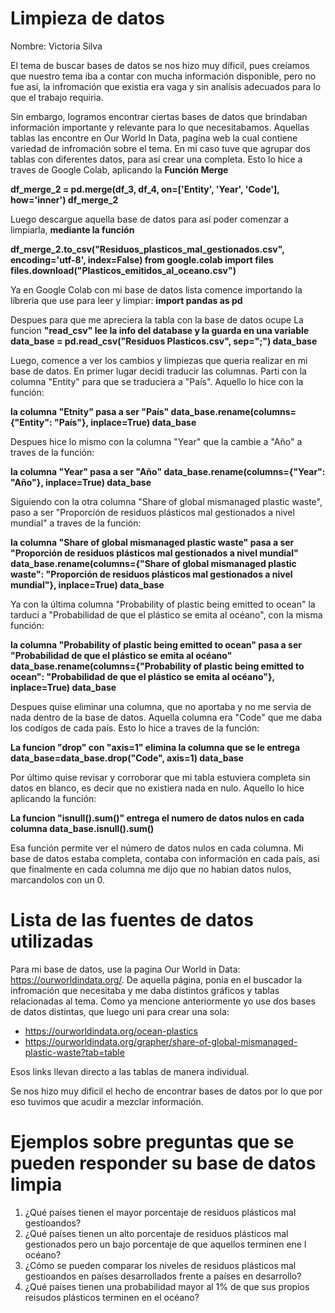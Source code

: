 # Limpieza de datos
Nombre: Victoria Silva

El tema de buscar bases de datos se nos hizo muy díficil, pues creíamos que nuestro tema iba a contar con mucha información disponible, pero no fue así, la infromación que existia era vaga y sin analísis adecuados para lo que el trabajo requiria. 

Sin embargo, logramos encontrar ciertas bases de datos que brindaban información importante y relevante para lo que necesitabamos. Aquellas tablas las encontre en Our World In Data, pagína web la cual contiene variedad de infromación sobre el tema. En mi caso tuve que agrupar dos tablas con diferentes datos, para así crear una completa. Esto lo hice a traves de Google Colab, aplicando la **Función Merge**

**df_merge_2 = pd.merge(df_3, df_4, on=['Entity', 'Year', 'Code'], how='inner')
df_merge_2**

Luego descargue aquella base de datos para así poder comenzar a limpiarla, **mediante la función**

**df_merge_2.to_csv("Residuos_plasticos_mal_gestionados.csv", encoding='utf-8', index=False)
from google.colab import files
files.download("Plasticos_emitidos_al_oceano.csv")**

Ya en Google Colab con mi base de datos lista comence importando la líbreria que use para leer y limpiar: **import pandas as pd**

Despues para que me apreciera la tabla con la base de datos ocupe La funcion **"read_csv" lee la info del database y la guarda en una variable**
**data_base = pd.read_csv("Residuos Plasticos.csv", sep=";")
data_base**

Luego, comence a ver los cambios y limpiezas que queria realizar en mi base de datos. En primer lugar decidi traducir las columnas. Parti con la columna "Entity" para que se traduciera a "País". Aquello lo hice con la función: 

**la columna "Etnity" pasa a ser "País"
data_base.rename(columns={"Entity": "País"}, inplace=True)
data_base**

Despues hice lo mismo con la columna "Year" que la cambie a "Año" a traves de la función: 

**la columna "Year" pasa a ser "Año"
data_base.rename(columns={"Year": "Año"}, inplace=True)
data_base**

Siguiendo con la otra columna "Share of global mismanaged plastic waste", paso a ser "Proporción de residuos plásticos mal gestionados a nivel mundial" a traves de la función: 

**la columna "Share of global mismanaged plastic waste" pasa a ser "Proporción de residuos plásticos mal gestionados a nivel mundial"
data_base.rename(columns={"Share of global mismanaged plastic waste": "Proporción de residuos plásticos mal gestionados a nivel mundial"}, inplace=True)
data_base**

Ya con la última columna "Probability of plastic being emitted to ocean" la tarduci a "Probabilidad de que el plástico se emita al océano", con la misma función: 

**la columna "Probability of plastic being emitted to ocean" pasa a ser "Probabilidad de que el plástico se emita al océano"
data_base.rename(columns={"Probability of plastic being emitted to ocean": "Probabilidad de que el plástico se emita al océano"}, inplace=True)
data_base**


Despues quise eliminar una columna, que no aportaba y no me servia de nada dentro de la base de datos. Aquella columna era "Code" que me daba los codígos de cada país. Esto lo hice a traves de la función: 

**La funcion "drop" con "axis=1" elimina la columna que se le entrega
data_base=data_base.drop("Code", axis=1)
data_base**

Por último quise revisar y corroborar que mi tabla estuviera completa sin datos en blanco, es decir que no existiera nada en nulo. Aquello lo hice aplicando la función: 

**La funcion "isnull().sum()" entrega el numero de datos nulos en cada columna
data_base.isnull().sum()**

Esa función permite ver el número de datos nulos en cada columna. Mi base de datos estaba completa, contaba con información en cada país, asi que finalmente en cada columna me dijo que no habian datos nulos, marcandolos con un 0. 


# Lista de las fuentes de datos utilizadas
Para mi base de datos, use la pagina Our World in Data: 
https://ourworldindata.org/. De aquella página, ponia en el buscador la infromación que necesitaba y me daba distintos gráficos y tablas relacionadas al tema. Como ya mencione anteriormente yo use dos bases de datos distintas, que luego uni para crear una sola: 
- https://ourworldindata.org/ocean-plastics
- https://ourworldindata.org/grapher/share-of-global-mismanaged-plastic-waste?tab=table

Esos links llevan directo a las tablas de manera individual. 

Se nos hizo muy dificil el hecho de encontrar bases de datos por lo que por eso tuvimos que acudir a mezclar información. 

# Ejemplos sobre preguntas que se pueden responder su base de datos limpia

1. ¿Qué países tienen el mayor porcentaje de residuos plásticos mal gestioandos?
2. ¿Qué países tienen un alto porcentaje de residuos plásticos mal gestionados pero un bajo porcentaje de que aquellos terminen ene l océano?
3. ¿Cómo se pueden comparar los niveles de residuos plásticos mal gestioandos en países desarrollados frente a países en desarrollo?
4. ¿Qué países tienen una probabilidad mayor al 1% de que sus propios reisudos plásticos terminen en el océano?
